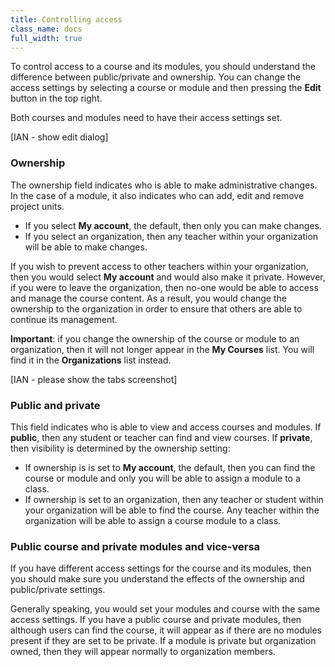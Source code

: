 ```yaml
---
title: Controlling access
class_name: docs
full_width: true
---
```


To control access to a course and its modules, you should understand the difference between public/private and ownership. You can change the access settings by selecting a course or module and then pressing the **Edit** button in the top right. 

Both courses and modules need to have their access settings set.

[IAN - show edit dialog]

### Ownership
The ownership field indicates who is able to make administrative changes. In the case of a module, it also indicates who can add, edit and remove project units.

- If you select **My account**, the default, then only you can make changes. 
- If you select an organization, then any teacher within your organization will be able to make changes.

If you wish to prevent access to other teachers within your organization, then you would select **My account** and would also make it private. However, if you were to leave the organization, then no-one would be able to access and manage the course content. As a result, you would change the ownership to the organization in order to ensure that others are able to continue its management.

**Important**: if you change the ownership of the course or module to an organization, then it will not longer appear in the **My Courses** list. You will find it in the **Organizations** list instead.

[IAN - please show the tabs screenshot]

### Public and private
This field indicates who is able to view and access courses and modules. If **public**, then any student or teacher can find and view courses. If **private**, then visibility is determined by the ownership setting:

- If ownership is is set to **My account**, the default, then you can find the course or module and only you will be able to assign a module to a class. 
- If ownership is set to an organization, then any teacher or student within your organization will be able to find the course. Any teacher within the organization will be able to assign a course module to a class.

### Public course and private modules and vice-versa
If you have different access settings for the course and its modules, then you should make sure you understand the effects of the ownership and public/private settings.

Generally speaking, you would set your modules and course with the same access settings. If you have a public course and private modules, then although users can find the course, it will appear as if there are no modules present if they are set to be private. If a module is private but organization owned, then they will appear normally to organization members.


